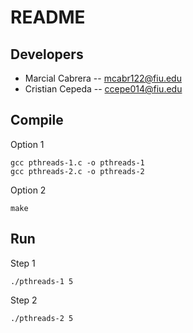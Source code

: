 # README

## Developers
- Marcial Cabrera -- mcabr122@fiu.edu
- Cristian Cepeda -- ccepe014@fiu.edu

## Compile

Option 1
```
gcc pthreads-1.c -o pthreads-1
gcc pthreads-2.c -o pthreads-2
```
Option 2
```
make
```
## Run

Step 1
```
./pthreads-1 5
```

Step 2
```
./pthreads-2 5
```
